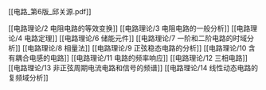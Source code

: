 [[电路_第6版_邱关源.pdf]]

[[电路理论/2 电阻电路的等效变换]]
[[电路理论/3 电阻电路的一般分析]]
[[电路理论/4 电路定理]]
[[电路理论/6 储能元件]]
[[电路理论/7 一阶和二阶电路的时域分析]]
[[电路理论/8 相量法]]
[[电路理论/9 正弦稳态电路的分析]]
[[电路理论/10 含有耦合电感的电路]]
[[电路理论/11 电路的频率响应]]
[[电路理论/12 三相电路]]
[[电路理论/13 非正弦周期电流电路和信号的频谱]]
[[电路理论/14 线性动态电路的复频域分析]]
